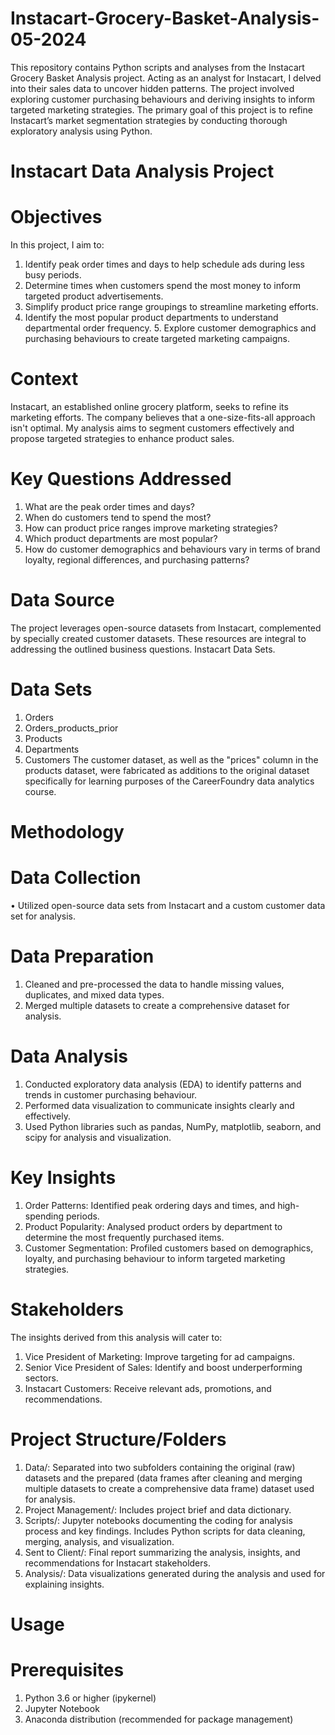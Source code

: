 # Instacart-Grocery-Basket-Analysis-05-2024
This repository contains Python scripts and analyses from the Instacart Grocery Basket Analysis project. Acting as an analyst for Instacart, I delved into their sales data to uncover hidden patterns. The project involved exploring customer purchasing behaviours and deriving insights to inform targeted marketing strategies. The primary goal of this project is to refine Instacart’s market segmentation strategies by conducting thorough exploratory analysis using Python. 
# Instacart Data Analysis Project
# Objectives 
In this project, I aim to: 
1. Identify peak order times and days to help schedule ads during less busy periods.
2. Determine times when customers spend the most money to inform targeted product advertisements. 
3. Simplify product price range groupings to streamline marketing efforts. 
4. Identify the most popular product departments to understand departmental order frequency. 5. Explore customer demographics and purchasing behaviours to create targeted marketing campaigns.
# Context
Instacart, an established online grocery platform, seeks to refine its marketing efforts. The company believes that a one-size-fits-all approach isn't optimal. My analysis aims to segment customers effectively and propose targeted strategies to enhance product sales. 
# Key Questions Addressed
1. What are the peak order times and days?
2. When do customers tend to spend the most? 
3. How can product price ranges improve marketing strategies? 
4. Which product departments are most popular? 
5. How do customer demographics and behaviours vary in terms of brand loyalty, regional differences, and purchasing patterns?
# Data Source 
The project leverages open-source datasets from Instacart, complemented by specially created customer datasets. These resources are integral to addressing the outlined business questions. Instacart Data Sets.
# Data Sets
1. Orders
2. Orders_products_prior
3. Products
4. Departments
5. Customers
The customer dataset, as well as the "prices" column in the products dataset, were fabricated as additions to the original dataset specifically for learning purposes of the CareerFoundry  data analytics course.
# Methodology 
# Data Collection
•	Utilized open-source data sets from Instacart and a custom customer data set for analysis. 
# Data Preparation
1. Cleaned and pre-processed the data to handle missing values, duplicates, and mixed data types.
2. Merged multiple datasets to create a comprehensive dataset for analysis. 
# Data Analysis
1. Conducted exploratory data analysis (EDA) to identify patterns and trends in customer purchasing behaviour.
2. Performed data visualization to communicate insights clearly and effectively.
3. Used Python libraries such as pandas, NumPy, matplotlib, seaborn, and scipy for analysis and visualization. 
# Key Insights 
1. Order Patterns: Identified peak ordering days and times, and high-spending periods. 
2. Product Popularity: Analysed product orders by department to determine the most frequently purchased items. 
3. Customer Segmentation: Profiled customers based on demographics, loyalty, and purchasing behaviour to inform targeted marketing strategies.
# Stakeholders 
The insights derived from this analysis will cater to: 
1. Vice President of Marketing: Improve targeting for ad campaigns. 
2. Senior Vice President of Sales: Identify and boost underperforming sectors.
3. Instacart Customers: Receive relevant ads, promotions, and recommendations.
# Project Structure/Folders
1. Data/: Separated into two subfolders containing the original (raw) datasets and the prepared (data frames after cleaning and merging multiple datasets to create a comprehensive data frame) dataset used for analysis.
2. Project Management/: Includes project brief and data dictionary.
3. Scripts/: Jupyter notebooks documenting the coding for analysis process and key findings. Includes Python scripts for data cleaning, merging, analysis, and visualization.
4. Sent to Client/: Final report summarizing the analysis, insights, and recommendations for Instacart stakeholders.
5. Analysis/: Data visualizations generated during the analysis and used for explaining insights. 
# Usage 
# Prerequisites
1. Python 3.6 or higher (ipykernel)
2. Jupyter Notebook
3. Anaconda distribution (recommended for package management)


